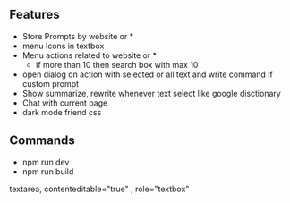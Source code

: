 ## Features
- Store Prompts by website or *
- menu Icons in textbox
- Menu actions related to website or *
  - if more than 10 then search box with max 10
- open dialog on  action with selected or all text and write command if custom prompt
- Show summarize, rewrite whenever text select like google disctionary
- Chat with current page
- dark mode friend css

## Commands
- npm run dev
- npm run build

textarea, contenteditable="true" , role="textbox"
